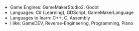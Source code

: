 * Game Engines: GameMakerStudio2, Godot
* Languages: C# (Learning), GDScript, GameMakerLanguage
* Languages to learn: C++, C, Assembly
* I like: GameDEV, Reverse-Engineering, Programming, Piano
